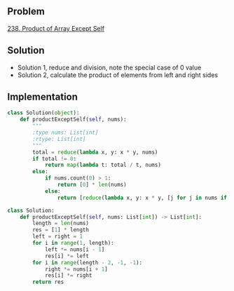 ## Problem
[238. Product of Array Except Self](https://leetcode.com/problems/product-of-array-except-self/)

## Solution
- Solution 1, reduce and division, note the special case of 0 value
- Solution 2, calculate the product of elements from left and right sides

## Implementation
```python
class Solution(object):
    def productExceptSelf(self, nums):
        """
        :type nums: List[int]
        :rtype: List[int]
        """
        total = reduce(lambda x, y: x * y, nums)
        if total != 0:
            return map(lambda t: total / t, nums)
        else:
            if nums.count(0) > 1:
                return [0] * len(nums)
            else:
                return [reduce(lambda x, y: x * y, [j for j in nums if j != 0]) if i == 0 else 0 for i in nums]
```

```python
class Solution:
    def productExceptSelf(self, nums: List[int]) -> List[int]:
        length = len(nums)
        res = [1] * length
        left = right = 1
        for i in range(1, length):
            left *= nums[i - 1]
            res[i] *= left
        for i in range(length - 2, -1, -1):
            right *= nums[i + 1]
            res[i] *= right
        return res
```
